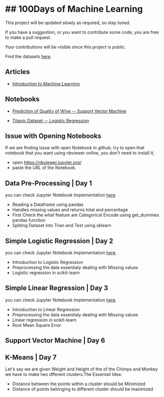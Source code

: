 

# ## 100Days of Machine Learning

This project will be updated slowly as required, so stay tuned.

If you have a suggestion, or you want to contribute some code, you are free to make a pull request.

Your contributions will be visible since this project is public.

Find the datasets [here](https://github.com/naveengampala/AI/tree/master/100DayOfMachineLearning/data).

## Articles
- [Introduction to Machine Learning](https://medium.com/@naveengampala/chapter-00-introduction-to-machine-learning-for-beginners-138298507094)


## Notebooks
- [Prediction of Quality of Wine -- Support Vector Machine](https://www.kaggle.com/ngmpala/prediction-of-quality-of-wine-svm)

- [Titanic Dataset -- Logistic Regression](https://www.kaggle.com/ngmpala/eda-titanic-dataset)

## Issue with Opening Notebooks
If we are finding issue with open Notebook in github. try to open that notebook that you want using nbviewer online, you don't need to install it,

- open https://nbviewer.jupyter.org/ 
- paste the URL of the Notebook.
## Data Pre-Processing | Day 1
you can check Jupyter Notebook Implementation [here](https://github.com/naveengampala/AI/blob/master/100Days-Of-MachineLearning/Day1/src/Data%20Pre-Processing.ipynb).
- Reading a Dataframe using pandas
- Handles missing values and returns total and percentage 
- First Check the what feature are Categorical Encode using get_dummies pandas function
- Spliting Dataset into Trian and Test using sklearn

## Simple Logistic Regression | Day 2
you can check Jupyter Notebook Implementation [here](https://github.com/naveengampala/AI/blob/master/100Days-Of-MachineLearning/Day2/src/Simple%20Logistic%20Regression.ipynb).

- Introduction to Logistic Regression
- Preprocessing the data essentialy dealing with Missing values
- Logistic regression in scikit-learn

## Simple Linear Regression | Day 3
you can check Jupyter Notebook Implementation [here](https://github.com/naveengampala/AI/blob/master/100Days-Of-MachineLearning/Day3/src/Simple%20Linear%20Regression.ipynb).

- Introduction to Linear Regression
- Preprocessing the data essentialy dealing with Missing values
- Linear regression in scikit-learn
- Root Mean Square Error 


## Support Vector Machine | Day 6


## K-Means | Day 7

Let's say we are given Weight and Height of the of the Chimps and Monkey we have to make two dfferent clusters.The Essentail Idea: 

- Distance between the points within a cluster should be Minimized
- Distance of points belonging to different cluster should be maximized



